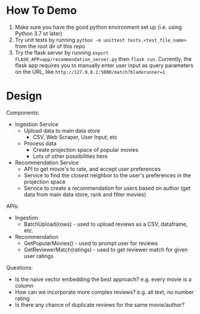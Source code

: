 # How To Demo

1. Make sure you have the good python environment set up (i.e. using Python 3.7 ot later)
2. Try unit tests by running `python -m unittest tests.<test_file_name>` from the root dir of this repo
3. Try the flask server by running `export FLASK_APP=app/recommendation_server.py` then `flask run`. Currently, the flask app requires you to manually enter user input as query parameters on the URL, like `http://127.0.0.1:5000/match?bladerunner=1`

# Design

Components:
* Ingestion Service
  * Upload data to main data store
    * CSV, Web Scraper, User Input, etc
  * Process data
    * Create projection space of popular movies
    * Lots of other possibilities here
* Recommendation Service
  * API to get movie's to rate, and accept user preferences
  * Service to find the closest neighbor to the user's preferences in the projection space
  * Service to create a recommendation for users based on author (get data from main data store, rank and filter movies)

APIs:
* Ingestion
  * BatchUpload(rows) - used to upload reviews as a CSV, dataframe, etc.
* Recommendation
  * GetPopularMovies() - used to prompt user for reviews
  * GetReviewerMatch(ratings) - used to get reviewer match for given user ratings

Questions: 
* Is the naive vector embedding the best approach? e.g. every movie is a column
* How can we incorporate more complex reviews? e.g. all text, no number rating
* Is there any chance of duplicate reviews for the same movie/author?
